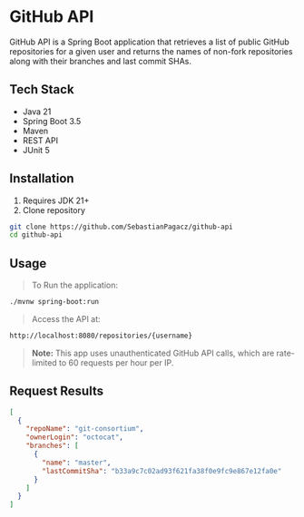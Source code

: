 # GitHub API

GitHub API is a Spring Boot application that retrieves a list of public GitHub repositories for a given user and returns the names of non-fork repositories along with their branches and last commit SHAs.

## Tech Stack
- Java 21
- Spring Boot 3.5
- Maven
- REST API
- JUnit 5

## Installation

1. Requires JDK 21+
2. Clone repository

```bash
git clone https://github.com/SebastianPagacz/github-api
cd github-api
```

## Usage
> To Run the application:
``` bash
./mvnw spring-boot:run
```
> Access the API at:
```bash
http://localhost:8080/repositories/{username}
```

> **Note:** This app uses unauthenticated GitHub API calls, which are rate-limited to 60 requests per hour per IP.

## Request Results
```json
[
  {
    "repoName": "git-consortium",
    "ownerLogin": "octocat",
    "branches": [
      {
        "name": "master",
        "lastCommitSha": "b33a9c7c02ad93f621fa38f0e9fc9e867e12fa0e"
      }
    ]
  }
]
```
